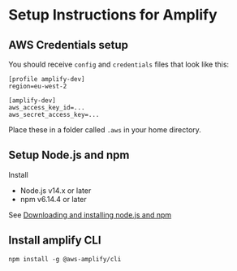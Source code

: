 # Setup Instructions for Amplify
## AWS Credentials setup
You should receive `config` and `credentials` files that look like this:

```
[profile amplify-dev]
region=eu-west-2
```

```
[amplify-dev]
aws_access_key_id=...
aws_secret_access_key=...
```

Place these in a folder called `.aws` in your home directory.

## Setup Node.js and npm
Install 
* Node.js v14.x or later
* npm v6.14.4 or later

See [Downloading and installing node.js and npm](https://docs.npmjs.com/downloading-and-installing-node-js-and-npm)

## Install amplify CLI
`npm install -g @aws-amplify/cli`
